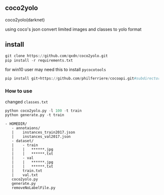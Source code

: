 ## coco2yolo

coco2yolo(darknet)

using coco's json convert limited images and classes to yolo format 

## install
```python
git clone https://github.com/qxdn/coco2yolo.git
pip install -r requirements.txt
```

for win10 user may need this to install `pycocotools`
```python
pip install git+https://github.com/philferriere/cocoapi.git#subdirectory=PythonAPI
```

### How to use
changed `classes.txt`
```python
python coco2yolo.py -l 100 -t train
python generate.py -t train
```

```
- HOMEDIR/
   - annotaions/
   |    instances_train2017.json
   |    instances_val2017.json
   - dataset/
   |    - train
   |    |   ******.jpg
   |    |   ******.txt
   |    - val
   |    |   ******.jpg
   |    |   ******.txt
   |    train.txt
   |    val.txt
   coco2yolo.py
   generate.py
   removeNoLabelFile.py
```